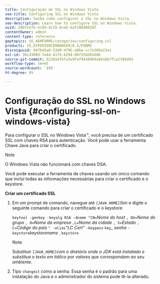 ```yaml
---
title: Configuração do SSL no Windows Vista
seo-title: Configuring SSL on Windows Vista
description: Saiba como configurar o SSL no Windows Vista.
seo-description: Learn how to configure SSL on Windows Vista.
uuid: 20bfcefb-ec84-4c55-bceb-6af106d883d7
contentOwner: admin
content-type: reference
geptopics: SG_AEMFORMS/categories/configuring_ssl
products: SG_EXPERIENCEMANAGER/6.5/FORMS
discoiquuid: 667645a0-53d0-4f9b-a0ba-cc7e366a23a1
exl-id: 36c4300d-7a44-41f4-b294-06f32bb01686
source-git-commit: b220adf6fa3e9faf94389b9a9416b7fca2f89d9d
workflow-type: tm+mt
source-wordcount: '155'
ht-degree: 0%

---
```


# Configuração do SSL no Windows Vista {#configuring-ssl-on-windows-vista}

Para configurar o SSL no Windows Vista™, você precisa de um certificado SSL com chaves RSA para autenticação. Você pode usar a ferramenta Chave Java para criar o certificado.

>[!NOTE]
>
>O Windows Vista não funcionará com chaves DSA.

Você pode executar a ferramenta de chaves usando um único comando que inclui todas as informações necessárias para criar o certificado e o keystore.

**Criar um certificado SSL**

1. Em um prompt de comando, navegue até *`[JAVA HOME]`*/bin e digite o seguinte comando para criar o certificado e o keystore:

   `keytool -genkey -keyalg RSA -dname "CN=`*Nome do host* `, OU=`*Nome do grupo* `, O=`*Nome da empresa* `,L=`*Nome da cidade* `, S=`*Estado* `, C=`*Código do país* `" -alias`*&quot;LC Cert&quot;* `-keypass` `key`*_* *senha* `-keystore`*keystorename* `.keystore`

   >[!NOTE]
   >
   >Substituir *`[JAVA_HOME]`com o diretório onde o JDK está instalado e substitua o texto em itálico por valores que correspondam ao seu ambiente.*

1. Tipo `changeit` como a senha. Essa senha é o padrão para uma instalação do Java e o administrador do sistema pode tê-la alterado.
